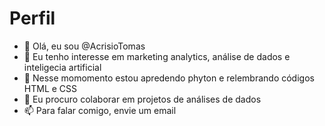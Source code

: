 # Perfil

- 👋 Olá, eu sou @AcrisioTomas
- 👀 Eu tenho interesse em marketing analytics, análise de dados e inteligecia artificial
- 🌱 Nesse momomento estou apredendo phyton e  relembrando códigos HTML e CSS
- 💞️ Eu procuro colaborar em projetos de análises de dados
- 📫 Para falar comigo, envie um email

<!---
AcrisioTomas/AcrisioTomas is a ✨ special ✨ repository because its `README.md` (this file) appears on your GitHub profile.
You can click the Preview link to take a look at your changes.
--->
